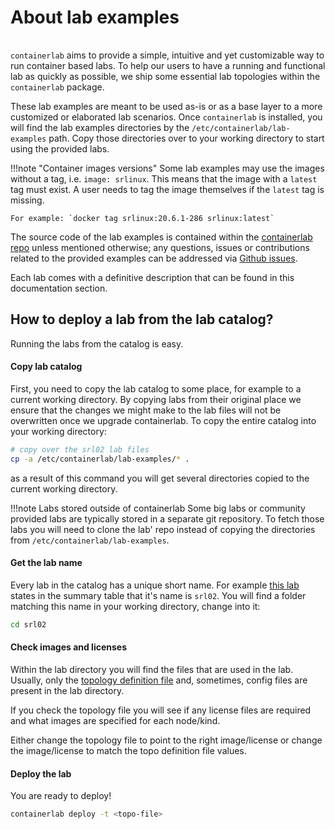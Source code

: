 # About lab examples
<script type="text/javascript" src="https://cdn.jsdelivr.net/gh/hellt/drawio-js@main/embed2.js" async></script>

<div class="mxgraph" style="max-width:100%;border:1px solid transparent;margin:0 auto; display:block;" data-mxgraph="{&quot;page&quot;:4,&quot;zoom&quot;:1,&quot;highlight&quot;:&quot;#0000ff&quot;,&quot;nav&quot;:true,&quot;check-visible-state&quot;:true,&quot;resize&quot;:true,&quot;url&quot;:&quot;https://raw.githubusercontent.com/srl-wim/container-lab/diagrams/containerlab.drawio&quot;}"></div>


`containerlab` aims to provide a simple, intuitive and yet customizable way to run container based labs. To help our users to have a running and functional lab as quickly as possible, we ship some essential lab topologies within the `containerlab` package.

These lab examples are meant to be used as-is or as a base layer to a more customized or elaborated lab scenarios. Once `containerlab` is installed, you will find the lab examples directories by the `/etc/containerlab/lab-examples` path.  Copy those directories over to your working directory to start using the provided labs.

!!!note "Container images versions"
    Some lab examples may use the images without a tag, i.e. `image: srlinux`. This means that the image with a `latest` tag must exist. A user needs to tag the image themselves if the `latest` tag is missing.

    For example: `docker tag srlinux:20.6.1-286 srlinux:latest`

The source code of the lab examples is contained within the [containerlab repo](https://github.com/srl-wim/container-lab/tree/master/lab-examples) unless mentioned otherwise; any questions, issues or contributions related to the provided examples can be addressed via [Github issues](https://github.com/srl-wim/container-lab/issues).

Each lab comes with a definitive description that can be found in this documentation section.

## How to deploy a lab from the lab catalog?
Running the labs from the catalog is easy.

#### Copy lab catalog
First, you need to copy the lab catalog to some place, for example to a current working directory. By copying labs from their original place we ensure that the changes we might make to the lab files will not be overwritten once we upgrade containerlab. To copy the entire catalog into your working directory:

```bash
# copy over the srl02 lab files
cp -a /etc/containerlab/lab-examples/* .
```

as a result of this command you will get several directories copied to the current working directory.

!!!note Labs stored outside of containerlab
    Some big labs or community provided labs are typically stored in a separate git repository. To fetch those labs you will need to clone the lab' repo instead of copying the directories from `/etc/containerlab/lab-examples`.

#### Get the lab name
Every lab in the catalog has a unique short name. For example [this lab](two-srls.md) states in the summary table that it's name is `srl02`. You will find a folder matching this name in your working directory, change into it:
```bash
cd srl02
```

#### Check images and licenses
Within the lab directory you will find the files that are used in the lab. Usually, only the [topology definition file](../manual/topo-def-file.md) and, sometimes, config files are present in the lab directory.

If you check the topology file you will see if any license files are required and what images are specified for each node/kind.

Either change the topology file to point to the right image/license or change the image/license to match the topo definition file values.

#### Deploy the lab
You are ready to deploy!

```bash
containerlab deploy -t <topo-file>
```